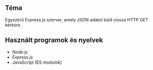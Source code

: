 ## Téma
Egyszerű Express.js szerver, amely JSON adatot küld vissza HTTP GET kérésre.

## Használt programok és nyelvek
- Node.js
- Express.js
- JavaScript (ES modulok)
